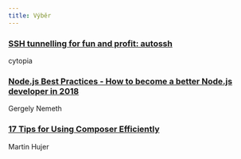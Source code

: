 ```yaml
---
title: Výběr
---
```


### [SSH tunnelling for fun and profit: autossh](https://www.everythingcli.org/ssh-tunnelling-for-fun-and-profit-autossh/)
cytopia

### [Node.js Best Practices - How to become a better Node.js developer in 2018](https://nemethgergely.com/nodejs-best-practices-how-to-become-a-better-developer-in-2018/)
Gergely Nemeth

### [17 Tips for Using Composer Efficiently](https://blog.martinhujer.cz/17-tips-for-using-composer-efficiently/)
Martin Hujer
